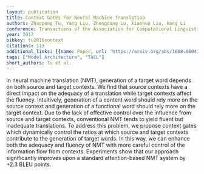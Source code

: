 ```yaml
---
layout: publication
title: Context Gates For Neural Machine Translation
authors: Zhaopeng Tu, Yang Liu, Zhengdong Lu, Xiaohua Liu, Hang Li
conference: Transactions of the Association for Computational Linguistics
year: 2017
bibkey: tu2016context
citations: 113
additional_links: [{name: Paper, url: 'https://arxiv.org/abs/1608.06043'}]
tags: ["Model Architecture", "TACL"]
short_authors: Tu et al.
---
```

In neural machine translation (NMT), generation of a target word depends on
both source and target contexts. We find that source contexts have a direct
impact on the adequacy of a translation while target contexts affect the
fluency. Intuitively, generation of a content word should rely more on the
source context and generation of a functional word should rely more on the
target context. Due to the lack of effective control over the influence from
source and target contexts, conventional NMT tends to yield fluent but
inadequate translations. To address this problem, we propose context gates
which dynamically control the ratios at which source and target contexts
contribute to the generation of target words. In this way, we can enhance both
the adequacy and fluency of NMT with more careful control of the information
flow from contexts. Experiments show that our approach significantly improves
upon a standard attention-based NMT system by +2.3 BLEU points.